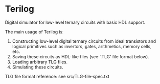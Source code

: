 # Terilog
Digital simulator for low-level ternary circuits with basic HDL support.

The main usage of Terilog is:

1)  Constructing low-level digital ternary circuits from ideal transistors and logical primitives such as invertors, gates, arithmetics, memory cells, etc.
2)  Saving these circuits as HDL-like files (see '.TLG' file format below).
3)  Loading arbitrary TLG files.
4)  Simulating these circuits.

TLG file format reference: see src/TLG-file-spec.txt
